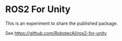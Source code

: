 # ROS2 For Unity

This is an experiment to share the published package.

See https://github.com/RobotecAI/ros2-for-unity
